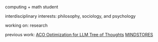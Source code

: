 computing + math student

interdisciplinary interests: philosophy, sociology, and psychology

working on: research

previous work:
[ACO Optimization for LLM Tree of Thoughts](https://arxiv.org/abs/2501.19278)
[MINDSTORES](https://arxiv.org/abs/2501.19318)
<!---
AdiTiwa/AdiTiwa is a ✨ special ✨ repository because its `README.md` (this file) appears on your GitHub profile.
You can click the Preview link to take a look at your changes.
--->
